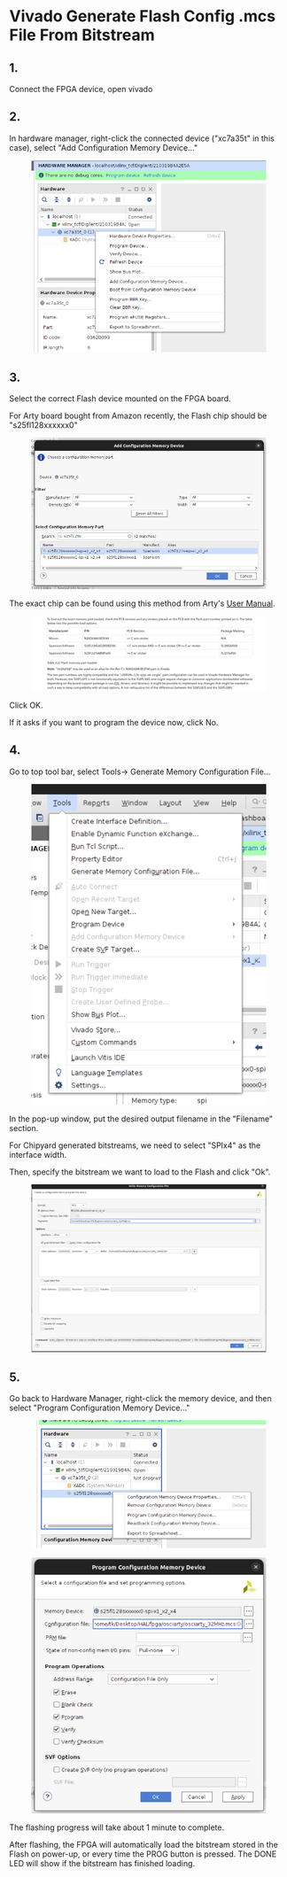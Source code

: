 # Vivado Generate Flash Config .mcs File From Bitstream

## 1.

Connect the FPGA device, open vivado

## 2.

In hardware manager, right-click the connected device ("xc7a35t" in this case), select "Add Configuration Memory Device..."

<figure><img src="../.gitbook/assets/image (3) (1) (3).png" alt=""><figcaption></figcaption></figure>

## 3.

Select the correct Flash device mounted on the FPGA board.

For Arty board bought from Amazon recently, the Flash chip should be "s25fl128xxxxxx0"

<figure><img src="../.gitbook/assets/image (2) (5).png" alt=""><figcaption></figcaption></figure>

The exact chip can be found using this method from Arty's [User Manual](https://digilent.com/reference/programmable-logic/arty-a7/reference-manual?redirect=1#quad-spi\_flash).

<figure><img src="../.gitbook/assets/image (1) (2) (1).png" alt=""><figcaption></figcaption></figure>

Click OK.&#x20;

If it asks if you want to program the device now, click No.

## 4.

Go to top tool bar, select Tools-> Generate Memory Configuration File...

<figure><img src="../.gitbook/assets/image (4) (4).png" alt=""><figcaption></figcaption></figure>



In the pop-up window, put the desired output filename in the "Filename" section.

For Chipyard generated bitstreams, we need to select "SPIx4" as the interface width.

Then, specify the bitstream we want to load to the Flash and click "Ok".

<figure><img src="../.gitbook/assets/image (11) (2).png" alt=""><figcaption></figcaption></figure>



## 5.

Go back to Hardware Manager, right-click the memory device, and then select "Program Configuration Memory Device..."

<figure><img src="../.gitbook/assets/image (10) (2).png" alt=""><figcaption></figcaption></figure>

<figure><img src="../.gitbook/assets/image (13) (2).png" alt=""><figcaption></figcaption></figure>

The flashing progress will take about 1 minute to complete.



After flashing, the FPGA will automatically load the bitstream stored in the Flash on power-up, or every time the PROG button is pressed. The DONE LED will show if the bitstream has finished loading.
